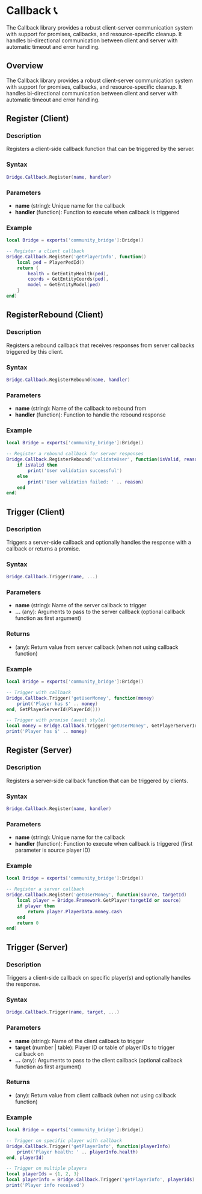 # Callback 📞

<!--META
nav: true
toc: true
description: The Callback library provides a robust client-server communication system with support for promises, callbacks, and resource-specific cleanup. It handles bi-directional communication between client and server with automatic timeout and error handling.
-->

The Callback library provides a robust client-server communication system with support for promises, callbacks, and resource-specific cleanup. It handles bi-directional communication between client and server with automatic timeout and error handling.

## Overview

The Callback library provides a robust client-server communication system with support for promises, callbacks, and resource-specific cleanup. It handles bi-directional communication between client and server with automatic timeout and error handling.

## Register (Client)

### Description
Registers a client-side callback function that can be triggered by the server.

### Syntax
```lua
Bridge.Callback.Register(name, handler)
```

### Parameters
- **name** (string): Unique name for the callback
- **handler** (function): Function to execute when callback is triggered

### Example
```lua
local Bridge = exports['community_bridge']:Bridge()

-- Register a client callback
Bridge.Callback.Register('getPlayerInfo', function()
    local ped = PlayerPedId()
    return {
        health = GetEntityHealth(ped),
        coords = GetEntityCoords(ped),
        model = GetEntityModel(ped)
    }
end)
```

## RegisterRebound (Client)

### Description
Registers a rebound callback that receives responses from server callbacks triggered by this client.

### Syntax
```lua
Bridge.Callback.RegisterRebound(name, handler)
```

### Parameters
- **name** (string): Name of the callback to rebound from
- **handler** (function): Function to handle the rebound response

### Example
```lua
local Bridge = exports['community_bridge']:Bridge()

-- Register a rebound callback for server responses
Bridge.Callback.RegisterRebound('validateUser', function(isValid, reason)
    if isValid then
        print('User validation successful')
    else
        print('User validation failed: ' .. reason)
    end
end)
```

## Trigger (Client)

### Description
Triggers a server-side callback and optionally handles the response with a callback or returns a promise.

### Syntax
```lua
Bridge.Callback.Trigger(name, ...)
```

### Parameters
- **name** (string): Name of the server callback to trigger
- **...** (any): Arguments to pass to the server callback (optional callback function as first argument)

### Returns
- (any): Return value from server callback (when not using callback function)

### Example
```lua
local Bridge = exports['community_bridge']:Bridge()

-- Trigger with callback
Bridge.Callback.Trigger('getUserMoney', function(money)
    print('Player has $' .. money)
end, GetPlayerServerId(PlayerId()))

-- Trigger with promise (await style)
local money = Bridge.Callback.Trigger('getUserMoney', GetPlayerServerId(PlayerId()))
print('Player has $' .. money)
```

## Register (Server)

### Description
Registers a server-side callback function that can be triggered by clients.

### Syntax
```lua
Bridge.Callback.Register(name, handler)
```

### Parameters
- **name** (string): Unique name for the callback
- **handler** (function): Function to execute when callback is triggered (first parameter is source player ID)

### Example
```lua
local Bridge = exports['community_bridge']:Bridge()

-- Register a server callback
Bridge.Callback.Register('getUserMoney', function(source, targetId)
    local player = Bridge.Framework.GetPlayer(targetId or source)
    if player then
        return player.PlayerData.money.cash
    end
    return 0
end)
```

## Trigger (Server)

### Description
Triggers a client-side callback on specific player(s) and optionally handles the response.

### Syntax
```lua
Bridge.Callback.Trigger(name, target, ...)
```

### Parameters
- **name** (string): Name of the client callback to trigger
- **target** (number | table): Player ID or table of player IDs to trigger callback on
- **...** (any): Arguments to pass to the client callback (optional callback function as first argument)

### Returns
- (any): Return value from client callback (when not using callback function)

### Example
```lua
local Bridge = exports['community_bridge']:Bridge()

-- Trigger on specific player with callback
Bridge.Callback.Trigger('getPlayerInfo', function(playerInfo)
    print('Player health: ' .. playerInfo.health)
end, playerId)

-- Trigger on multiple players
local playerIds = {1, 2, 3}
local playerInfo = Bridge.Callback.Trigger('getPlayerInfo', playerIds)
print('Player info received')
```

